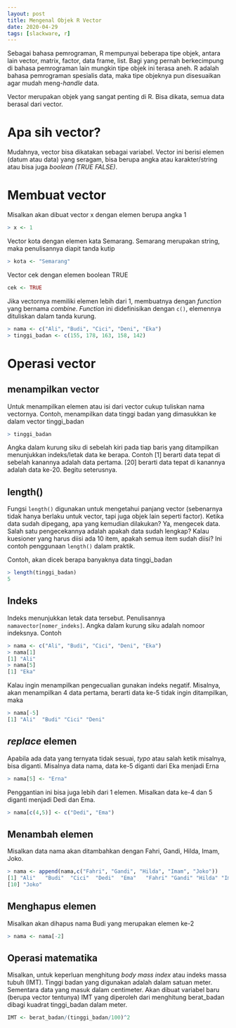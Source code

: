 ```yaml
---
layout: post
title: Mengenal Objek R Vector
date: 2020-04-29
tags: [slackware, r]
---
```

Sebagai bahasa pemrograman, R mempunyai beberapa tipe objek, antara lain vector, matrix, factor, data frame, list. Bagi yang pernah berkecimpung di bahasa pemrograman lain mungkin tipe objek ini terasa aneh. R adalah bahasa pemrograman spesialis data, maka tipe objeknya pun disesuaikan agar mudah meng-_handle_ data.

Vector merupakan objek yang sangat penting di R. Bisa dikata, semua data berasal dari vector.

# Apa sih vector?
Mudahnya, vector bisa dikatakan sebagai variabel. Vector ini berisi elemen (datum atau data) yang seragam, bisa berupa angka atau karakter/string atau bisa juga _boolean (TRUE FALSE)_.
# Membuat vector
Misalkan akan dibuat vector x dengan elemen berupa angka 1
```R
> x <- 1
```
Vector kota dengan elemen kata Semarang. Semarang merupakan string, maka penulisannya diapit tanda kutip
```R
> kota <- "Semarang"
```
Vector cek dengan elemen boolean TRUE
```R
cek <- TRUE
```
Jika vectornya memiliki elemen lebih dari 1, membuatnya dengan _function_ yang bernama _combine_. _Function_ ini didefinisikan dengan <code>c()</code>, elemennya dituliskan dalam tanda kurung. 
```R
> nama <- c("Ali", "Budi", "Cici", "Deni", "Eka")
> tinggi_badan <- c(155, 178, 163, 158, 142)
```
# Operasi vector
## menampilkan vector
Untuk menampilkan elemen atau isi dari vector cukup tuliskan nama vectornya. Contoh, menampilkan data tinggi badan yang dimasukkan ke dalam vector tinggi_badan
```R
> tinggi_badan
```
Angka dalam kurung siku di sebelah kiri pada tiap baris yang ditampilkan menunjukkan indeks/letak data ke berapa. Contoh [1] berarti data tepat di sebelah kanannya adalah data pertama. [20] berarti data tepat di kanannya adalah data ke-20. Begitu seterusnya. 
## length()
Fungsi <code>length()</code> digunakan untuk mengetahui panjang vector (sebenarnya tidak hanya berlaku untuk vector, tapi juga objek lain seperti factor). Ketika data sudah dipegang, apa yang kemudian dilakukan? Ya, mengecek data. Salah satu pengecekannya adalah apakah data sudah lengkap? Kalau kuesioner yang harus diisi ada 10 item, apakah semua item sudah diisi? Ini contoh penggunaan <code>length()</code> dalam praktik.

Contoh, akan dicek berapa banyaknya data tinggi_badan 
```R
> length(tinggi_badan)
5
```
## Indeks
Indeks menunjukkan letak data tersebut. Penulisannya <code>namavector[nomer_indeks]</code>. Angka dalam kurung siku adalah nomoor indeksnya. Contoh
```R
> nama <- c("Ali", "Budi", "Cici", "Deni", "Eka")
> nama[1]
[1] "Ali"
> nama[5]
[1] "Eka"
```
Kalau ingin menampilkan pengecualian gunakan indeks negatif. Misalnya, akan menampilkan 4 data pertama, berarti data ke-5 tidak ingin ditampilkan, maka
```R
> nama[-5]
[1] "Ali"  "Budi" "Cici" "Deni"
```
## _replace_ elemen
Apabila ada data yang ternyata tidak sesuai, _typo_ atau salah ketik misalnya, bisa diganti. Misalnya data nama, data ke-5 diganti dari Eka menjadi Erna
```R
> nama[5] <- "Erna"
```
Penggantian ini bisa juga lebih dari 1 elemen. Misalkan data ke-4 dan 5 diganti menjadi Dedi dan Ema.
```R
> nama[c(4,5)] <- c("Dedi", "Ema")
```
## Menambah elemen
Misalkan data nama akan ditambahkan dengan Fahri, Gandi, Hilda, Imam, Joko.
```R
> nama <- append(nama,c("Fahri", "Gandi", "Hilda", "Imam", "Joko"))
[1] "Ali"   "Budi"  "Cici"  "Dedi"  "Ema"   "Fahri" "Gandi" "Hilda" "Imam" 
[10] "Joko"
```
## Menghapus elemen
Misalkan akan dihapus nama Budi yang merupakan elemen ke-2
```R
> nama <- nama[-2]
```
## Operasi matematika
Misalkan, untuk keperluan menghitung _body mass index_ atau indeks massa tubuh (IMT). Tinggi badan yang digunakan adalah dalam satuan meter. Sementara data yang masuk dalam centimeter. Akan dibuat variabel baru (berupa vector tentunya) IMT yang diperoleh dari menghitung berat_badan dibagi kuadrat tinggi_badan dalam meter.
```R
IMT <- berat_badan/(tinggi_badan/100)^2
```
